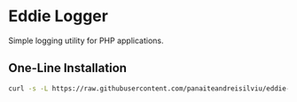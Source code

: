 # Eddie Logger

Simple logging utility for PHP applications.

## One-Line Installation

```bash
curl -s -L https://raw.githubusercontent.com/panaiteandreisilviu/eddie-logger/main/install.sh | bash